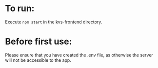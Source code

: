 # To run:
Execute `npm start` in the kvs-frontend directory.

# Before first use:
Please ensure that you have created the .env file, as otherwise the server will not be accessible to the app.